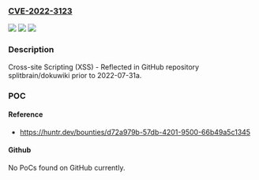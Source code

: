 ### [CVE-2022-3123](https://cve.mitre.org/cgi-bin/cvename.cgi?name=CVE-2022-3123)
![](https://img.shields.io/static/v1?label=Product&message=splitbrain%2Fdokuwiki&color=blue)
![](https://img.shields.io/static/v1?label=Version&message=n%2Fa&color=blue)
![](https://img.shields.io/static/v1?label=Vulnerability&message=CWE-79%20Improper%20Neutralization%20of%20Input%20During%20Web%20Page%20Generation%20('Cross-site%20Scripting')&color=brighgreen)

### Description

Cross-site Scripting (XSS) - Reflected in GitHub repository splitbrain/dokuwiki prior to 2022-07-31a.

### POC

#### Reference
- https://huntr.dev/bounties/d72a979b-57db-4201-9500-66b49a5c1345

#### Github
No PoCs found on GitHub currently.


